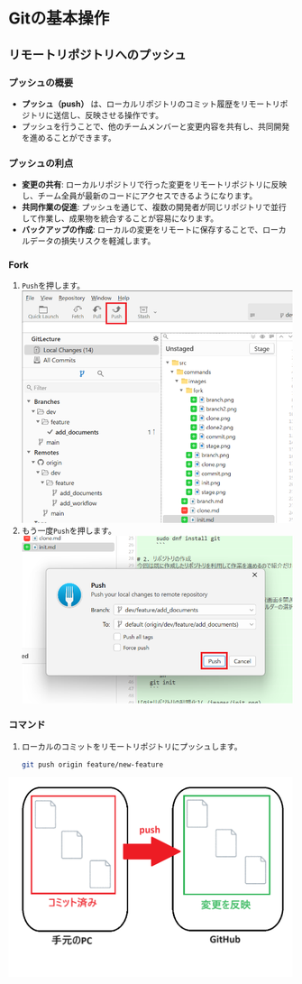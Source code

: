 # Gitの基本操作
## リモートリポジトリへのプッシュ
### プッシュの概要
- **プッシュ（push）** は、ローカルリポジトリのコミット履歴をリモートリポジトリに送信し、反映させる操作です。
- プッシュを行うことで、他のチームメンバーと変更内容を共有し、共同開発を進めることができます。

### プッシュの利点
- **変更の共有**: ローカルリポジトリで行った変更をリモートリポジトリに反映し、チーム全員が最新のコードにアクセスできるようになります。
- **共同作業の促進**: プッシュを通じて、複数の開発者が同じリポジトリで並行して作業し、成果物を統合することが容易になります。
- **バックアップの作成**: ローカルの変更をリモートに保存することで、ローカルデータの損失リスクを軽減します。

### Fork
1. `Push`を押します。
![Fork-push](./images/fork/push.png)
2. もう一度`Push`を押します。
![Fork-push](./images/fork/push2.png)

### コマンド
1. ローカルのコミットをリモートリポジトリにプッシュします。
    ```sh
    git push origin feature/new-feature
    ```
![Push](./images/push.png)
